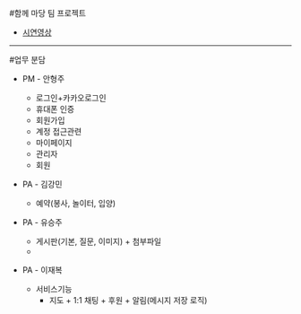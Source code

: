 #함께 마당 팀 프로젝트

+ [시연영상](https://youtu.be/S4rcpIbIyo0)
-----------------------------------------------------------------------------------------------------------------

#업무 분담

+ PM - 안형주
  + 로그인+카카오로그인
  + 휴대폰 인증
  + 회원가입
  + 계정 접근관련
  + 마이페이지
  + 관리자
  + 회원

+ PA - 김강민
  + 예약(봉사, 놀이터, 입양)

+ PA - 유승주
  + 게시판(기본, 질문, 이미지) + 첨부파일
  + 
+ PA - 이재복
  + 서비스기능
    + 지도 + 1:1 채팅 + 후원 + 알림(메시지 저장 로직)
